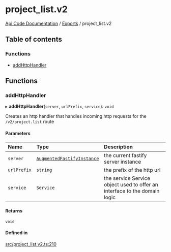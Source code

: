 # project\_list.v2
 
[Api Code Documentation](../README.md) / [Exports](../modules.md) / project\_list.v2

## Table of contents

### Functions

- [addHttpHandler](project_list_v2.md#addhttphandler)

## Functions

### addHttpHandler

▸ **addHttpHandler**(`server`, `urlPrefix`, `service`): `void`

Creates an http handler that handles incoming http requests for the `/v2/project.list` route

#### Parameters

| Name | Type | Description |
| :------ | :------ | :------ |
| `server` | [`AugmentedFastifyInstance`](../interfaces/types.AugmentedFastifyInstance.md) | the current fastify server instance |
| `urlPrefix` | `string` | the prefix of the http url |
| `service` | `Service` | the service Service object used to offer an interface to the domain logic |

#### Returns

`void`

#### Defined in

[src/project_list.v2.ts:210](https://github.com/openkfw/TruBudget/blob/2e83742/api/src/project_list.v2.ts#L210)
